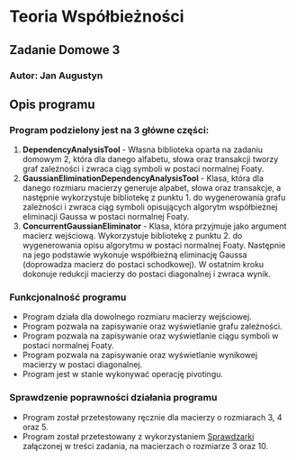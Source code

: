 # Teoria Współbieżności
## Zadanie Domowe 3
### Autor: Jan Augustyn

## Opis programu
### Program podzielony jest na 3 główne części:
1. **DependencyAnalysisTool** - Własna biblioteka oparta na zadaniu domowym 2, która dla danego alfabetu, słowa oraz transakcji tworzy graf zależności i zwraca ciąg symboli w postaci normalnej Foaty.
2. **GaussianEliminationDependencyAnalysisTool** - Klasa, która dla danego rozmiaru macierzy generuje alpabet, słowa oraz transakcje, a następnie wykorzystuje bibliotekę z punktu 1. do wygenerowania grafu zależności i zwraca ciąg symboli opisujących algorytm współbieżnej eliminacji Gaussa w postaci normalnej Foaty.
3. **ConcurrentGaussianEliminator** - Klasa, która przyjmuje jako argument macierz wejściową. Wykorzystuje bibliotekę z punktu 2. do wygenerowania opisu algorytmu w postaci normalnej Foaty. Następnie na jego podstawie wykonuje współbieżną eliminację Gaussa (doprowadza macierz do postaci schodkowej). W ostatnim kroku dokonuje redukcji macierzy do postaci diagonalnej i zwraca wynik.

### Funkcjonalność programu
- Program działa dla dowolnego rozmiaru macierzy wejściowej.
- Program pozwala na zapisywanie oraz wyświetlanie grafu zależności.
- Program pozwala na zapisywanie oraz wyświetlanie ciągu symboli w postaci normalnej Foaty.
- Program pozwala na zapisywanie oraz wyświetlanie wynikowej macierzy w postaci diagonalnej.
- Program jest w stanie wykonywać operację pivotingu.

### Sprawdzenie poprawności działania programu
- Program został przetestowany ręcznie dla macierzy o rozmiarach 3, 4 oraz 5.
- Program został przetestowany z wykorzystaniem [Sprawdzarki](https://github.com/macwozni/Matrices) załączonej w treści zadania, na macierzach o rozmiarze 3 oraz 10.